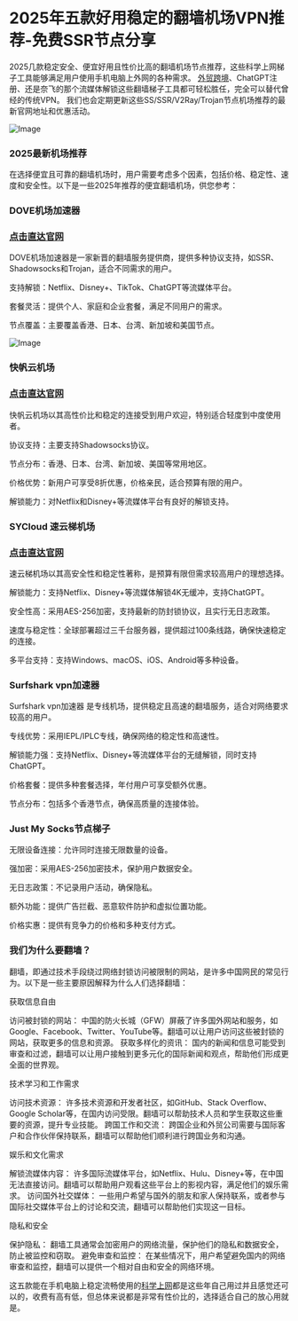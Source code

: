 # 2025年五款好用稳定的翻墙机场VPN推荐-免费SSR节点分享

2025几款稳定安全、便宜好用且性价比高的翻墙机场节点推荐，这些科学上网梯子工具能够满足用户使用手机电脑上外网的各种需求。 [外贸跨境](https://appletalking.cc/archives/2493)、ChatGPT注册、还是奈飞的那个流媒体解锁这些翻墙梯子工具都可轻松胜任，完全可以替代曾经的传统VPN。 我们也会定期更新这些SS/SSR/V2Ray/Trojan节点机场推荐的最新官网地址和优惠活动。

![Image](https://github.com/user-attachments/assets/8672d6f6-e170-4c42-8e8c-7a9ad467fe22)

### 2025最新机场推荐
在选择便宜且可靠的翻墙机场时，用户需要考虑多个因素，包括价格、稳定性、速度和安全性。以下是一些2025年推荐的便宜翻墙机场，供您参考：

### DOVE机场加速器
### [点击直达官网](https://dove8.cc/a.php?alavBTtF8UB)

DOVE机场加速器是一家新晋的翻墙服务提供商，提供多种协议支持，如SSR、Shadowsocks和Trojan，适合不同需求的用户。

支持解锁：Netflix、Disney+、TikTok、ChatGPT等流媒体平台。

套餐灵活：提供个人、家庭和企业套餐，满足不同用户的需求。

节点覆盖：主要覆盖香港、日本、台湾、新加坡和美国节点。

![Image](https://github.com/user-attachments/assets/b375e680-e33f-47a9-90e9-13943f81ab65)

### 快帆云机场
### [点击直达官网](https://dove8.cc/a.php?alavBTtF8UB)

快帆云机场以其高性价比和稳定的连接受到用户欢迎，特别适合轻度到中度使用者。

协议支持：主要支持Shadowsocks协议。

节点分布：香港、日本、台湾、新加坡、美国等常用地区。

价格优势：新用户可享受8折优惠，价格亲民，适合预算有限的用户。

解锁能力：对Netflix和Disney+等流媒体平台有良好的解锁支持。

### SYCloud 速云梯机场
### [点击直达官网](https://dove8.cc/a.php?alavBTtF8UB)

速云梯机场以其高安全性和稳定性著称，是预算有限但需求较高用户的理想选择。

解锁能力：支持Netflix、Disney+等流媒体解锁4K无缓冲，支持ChatGPT。

安全性高：采用AES-256加密，支持最新的防封锁协议，且实行无日志政策。

速度与稳定性：全球部署超过三千台服务器，提供超过100条线路，确保快速稳定的连接。

多平台支持：支持Windows、macOS、iOS、Android等多种设备。

### Surfshark vpn加速器 

Surfshark vpn加速器 是专线机场，提供稳定且高速的翻墙服务，适合对网络要求较高的用户。

专线优势：采用IEPL/IPLC专线，确保网络的稳定性和高速性。

解锁能力强：支持Netflix、Disney+等流媒体平台的无缝解锁，同时支持ChatGPT。

价格套餐：提供多种套餐选择，年付用户可享受额外优惠。

节点分布：包括多个香港节点，确保高质量的连接体验。

### Just My Socks节点梯子
无限设备连接：允许同时连接无限数量的设备。

强加密：采用AES-256加密技术，保护用户数据安全。

无日志政策：不记录用户活动，确保隐私。

额外功能：提供广告拦截、恶意软件防护和虚拟位置功能。

价格实惠：提供有竞争力的价格和多种支付方式。

### 我们为什么要翻墙？
翻墙，即通过技术手段绕过网络封锁访问被限制的网站，是许多中国网民的常见行为。以下是一些主要原因解释为什么人们选择翻墙：

获取信息自由

访问被封锁的网站： 中国的防火长城（GFW）屏蔽了许多国外网站和服务，如Google、Facebook、Twitter、YouTube等。翻墙可以让用户访问这些被封锁的网站，获取更多的信息和资源。 获取多样化的资讯： 国内的新闻和信息可能受到审查和过滤，翻墙可以让用户接触到更多元化的国际新闻和观点，帮助他们形成更全面的世界观。

技术学习和工作需求

访问技术资源： 许多技术资源和开发者社区，如GitHub、Stack Overflow、Google Scholar等，在国内访问受限。翻墙可以帮助技术人员和学生获取这些重要的资源，提升专业技能。 跨国工作和交流： 跨国企业和外贸公司需要与国际客户和合作伙伴保持联系，翻墙可以帮助他们顺利进行跨国业务和沟通。

娱乐和文化需求

解锁流媒体内容： 许多国际流媒体平台，如Netflix、Hulu、Disney+等，在中国无法直接访问。翻墙可以帮助用户观看这些平台上的影视内容，满足他们的娱乐需求。 访问国外社交媒体： 一些用户希望与国外的朋友和家人保持联系，或者参与国际社交媒体平台上的讨论和交流，翻墙可以帮助他们实现这一目标。

隐私和安全

保护隐私： 翻墙工具通常会加密用户的网络流量，保护他们的隐私和数据安全，防止被监控和窃取。 避免审查和监控： 在某些情况下，用户希望避免国内的网络审查和监控，翻墙可以提供一个相对自由和安全的网络环境。

这五款能在手机电脑上稳定流畅使用的[科学上网](https://github.com/liulan-vpn/ssr-vpn?tab=readme-ov-file)都是这些年自己用过并且感觉还可以的，收费有高有低，但总体来说都是非常有性价比的，选择适合自己的放心用就是。
